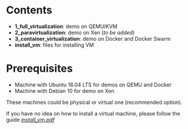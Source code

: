 # Contents

- **1_full_virtualization**: demo on QEMU/KVM
- **2_paravirtualization**: demo on Xen	(_to be added_)
- **3_container_virtualization**: demo on Docker and Docker Swarm
- **install_vm**: files for installing VM
# Prerequisites

- Machine with Ubuntu 18.04 LTS for demos on QEMU and Docker
- Machine with Debian 10 for demo on Xen

These machines could be physical or virtual one (recommended option).

If you have no idea on how to install a virtual machine, please follow the guide [_install_vm.pdf_](https://github.com/ldesi/virtualization_technologies_course/blob/master/install_vm/install_vm.pdf)


